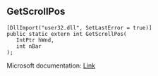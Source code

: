## GetScrollPos

```
[DllImport("user32.dll", SetLastError = true)]
public static extern int GetScrollPos(
   IntPtr hWnd,
   int nBar
);
```

Microsoft documentation: [Link](https://docs.microsoft.com/en-us/windows/win32/api/winuser/nf-winuser-getscrollpos)
